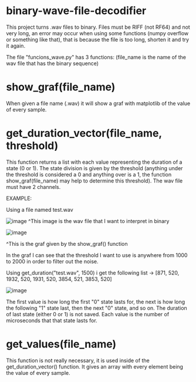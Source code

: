 # binary-wave-file-decodifier

This project turns .wav files to binary. Files must be RIFF (not RF64) and not very long, an error may occur when using some functions (numpy overflow or something like that), that is because the file is too long, shorten it and try it again.

The file "funcions_wave.py" has 3 functions: (file_name is the name of the wav file that has the binary sequence)

# show_graf(file_name)

When given a file name (.wav) it will show a graf with matplotlib of the value of every sample.

# get_duration_vector(file_name, threshold)

This function returns a list with each value representing the duration of a state (0 or 1). The state division is given by the threshold (anything under the threshold is considered a 0 and anything over is a 1, the function show_graf(file_name) may help to determine this threshold). The wav file must have 2 channels.

EXAMPLE:

Using a file named test.wav

![image](https://user-images.githubusercontent.com/70759474/209836573-7a7a768c-5fc5-4f60-9712-3ed0a299904a.png)
^This image is the wav file that I want to interpret in binary


![image](https://user-images.githubusercontent.com/70759474/209836840-94de8ac1-de23-4f8c-b06e-04885fd8e48c.png)

^This is the graf given by the show_graf() function

In the graf I can see that the threshold I want to use is anywhere from 1000 to 2000 in order to filter out the noise.

Using get_duration("test.wav", 1500) i get the following list -> [871, 520, 1932, 520, 1931, 520, 3854, 521, 3853, 520]

![image](https://user-images.githubusercontent.com/70759474/209838594-0e5b2115-ab34-4ce3-85ce-bad01e3f88af.png)


The first value is how long the first "0" state lasts for, the next is how long the following "1" state last, then the next "0" state, and so on. The duration of last state (either 0 or 1) is not saved. Each value is the number of microseconds that that state lasts for.


# get_values(file_name)

This function is not really necessary, it is used inside of the get_duration_vector() function. It gives an array with every element being the value of every sample.
